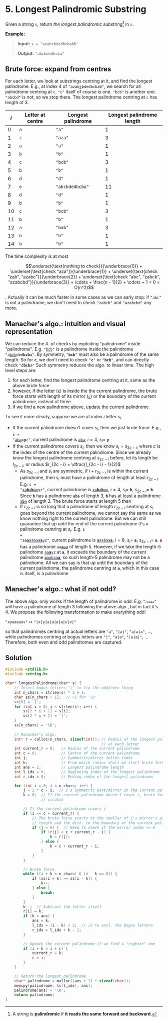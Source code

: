 # 5. Longest Palindromic Substring

Given a string `s`, return *the longest palindromic substring*[^1] in `s`.

[^1]: A string is **palindromic** if **it reads the same forward and backward**.

**Example:**

> **Input:** `s = "azabcbdedbcbabb"`
> 
> **Output:** `"abcbdedbcba"`


## Brute force: expand from centres

For each letter, we look at substrings centring at it, and find the longest palindrome. E.g., at index $4$ of <code>\"azab<u>c</u>bdedbcbab\"</code>, we search for all palindrome centring at `c`. `"c"` itself of course is one. `"bcb"` is another one. `"abcbd"` is not, so we stop there. The longest palindrome centring at `c` has length of 3.

| $i$ | Letter at centre | Longest palindrome | Longest palindrome length |
|-----|------------------|--------------------|---------------------------|
| 0   | `a`                | `"a"`                  | 1                         |
| 1   | `z`                | `"aza"`                | 3                         |
| 2   | `a`                | `"a"`                  | 1                         |
| 3   | `b`                | `"b"`                  | 1                         |
| 4   | `c`                | `"bcb"`                | 3                         |
| 5   | `b`                | `"b"`                  | 1                         |
| 6   | `d`                | `"d"`                  | 1                         |
| 7   | `e`                | `"abcbdedbcba"`        | 11                        |
| 8   | `d`                | `"d"`                  | 1                         |
| 9   | `b`                | `"b"`                  | 1                         |
| 10  | `c`                | `"bcb"`                | 3                         |
| 11  | `b`                | `"b"`                  | 1                         |
| 12  | `a`                | `"bab"`                | 3                         |
| 13  | `b`                | `"b"`                | 1                         |
| 14  | `b`                | `"b"`                | 1                         |

The time complexity is at most

$$\underset{\text{nothing to check}}{\underbrace{0}} + \underset{\text{check “aza"}}{\underbrace{1}} + \underset{\text{check “zab", “azabc"}}{\underbrace{2}} + \underset{\text{check “abc", “zabcb", “azabcbd"}}{\underbrace{3}} + \cdots + \frac{n - 1}{2} + \cdots + 1 + 0 = O(n^2)$$

. Actually it can be much faster in some cases as we can early stop: if `"abc"` is not a palindrome, we don't need to check `"zabcb"` and `"azabcbd"` any more.


## Manacher's algo.: intuition and visual representation

We can reduce the #. of checks by exploiting "palindrome" inside "palindrome". E.g. <code>\"<u>bcb</u>\"</code> is a palindrome inside the palindrome <code>\"a<u>bcb</u>ded<b>bcb</b>a\"</code>. By symmetry, <code>\"<b>bcb</b>\"</code> must also be a palindrome of the same length. So for <code><b>c</b></code>, we don't need to check <code>\"<b>c</b>\"</code> or <code>\"<b>bcb</b>\"</code>, and can directly check <code>\"d<b>bcb</b>a\"</code> Such symmetry reduces the algo. to linear time. The high level steps are:

1. for each letter, find the longest palindrome centring at it, same as the above brute force
2. however, if the letter (<code><b>c</b></code>) is inside the the current palindrome, the brute force starts with length of its mirror (<code><u>c</u></code>) or the boundary of the current palindrome, instead of three
3. if we find a new palindrome above, update the current palindrome

To see it more clearly, suppose we are at index $i$ letter $s_i$.

* If the current palindrome doesn't cover $s_i$, then we just brute force. E.g., <code>s = \"<u>aba</u>x<font color="#000080"><b>y</b></font>z\"</code>, current palindrome is <code><u>aba</u></code>, $i = 4$, $s_i =$ <code><font color="#000080"><b>y</b></font></code>
* If the current palindrome covers $s_i$, then we know $s_i = s_{2c - i}$, where $c$ is the index of the centre of the current palindrome. Since we already know the longest palindrome centring at $s_{2c - i}$ before, let its length be $l_{2c - i}$, or radius $r_{2c - i} = \dfrac{l_{2c - i} - 1}{2}$
    - As $s_{2c - i}$ and $s_i$ are symmetric, if $i + r_{2c - i}$ is within the current palindrome, then $s_i$ must have a palindrome of length at least $r_{2c - i}$. E.g. <code>s = \"<u>xa<font color="#800000"><b>b</b></font>a<font color="#000080"><b>b</b></font>ax</u>yz\"</code>, current palindrome is <code><u>xa<font color="#800000"><b>b</b></font>a<font color="#000080"><b>b</b></font>ax</u></code>, $i = 4$, $s_i =$ <code><font color="#000080"><b>b</b></font></code>, $s_{2c - i} =$ <code><font color="#800000"><b>b</b></font></code>. Since <code><font color="#800000"><b>b</b></font></code> has a palindrome <code><u>a<font color="#800000"><b>b</b></font>a</u></code> of length 3, <code><font color="#000080"><b>b</b></font></code> has at least a palindrome <code><u>a<font color="#000080"><b>b</b></font>a</u></code> of length 3. The brute force starts at length 5 then
    - If $r_{2c - i}$ is so long that a palindrome of length $r_{2c - i}$ centring at $s_i$ goes beyond the current palindrome, we cannot say the same as we know nothing right to the current palindrome. But we can still guarantee that up until the end of the current palindrome it's a palindrome centring at $s_i$. E.g. <code>s = \"aa<u><font color="#800000"><b>a</b></font>aabaa<font color="#000090"><b>a</b></font></u>yz\"</code>, current palindrome is <code><u><font color="#800000"><b>a</b></font>aabaa<font color="#000090"><b>a</b></font></u></code>, $i = 8$, $s_i =$ <code><font color="#000080"><b>a</b></font></code>, $s_{2c - i} =$ <code><font color="#800000"><b>a</b></font></code>. <code><font color="#800000"><b>a</b></font></code> has a palindrome <code>aa<u><font color="#800000"><b>a</b></font>aa</u></code> of length 5. However, if we take the length-5 palindrome <code><u>aa<font color="#000080"><b>a</b></font></u>yz</code> at <code><font color="#000080"><b>a</b></font></code>, it exceeds the boundary of the current palindrome <code><u><font color="#800000"><b>a</b></font>aabaa<font color="#000090"><b>a</b></font></u></code>, so such length-5 palindrome may not be a palindrome. All we can say is that up until the boundary of the current palindrome, the palindrome centring at <code><font color="#000080"><b>a</b></font></code>, which in this case is itself, is a palindrome


## Manacher's algo.: what if not odd?

The above algo. only works if the length of palindrome is odd. E.g. `"aaaa"` will have a palindrome of length 3 following the above algo., but in fact it's 4. We propose the following transformation to make everything odd:

`"xyaaaauv"` $\mapsto$ `"|x|y|a|a|a|a|u|v|"`

so that palindromes centring at actual letters are `"a"`, `"|a|"`, `"a|a|a"`, ..., while palindromes centring at bogus letters are `"|"`, `"a|a"`, `"|a|a|"`, ... Therefore, both even and odd palindromes are captured.


## Solution

```c
#include <stdlib.h>
#include <string.h>

char* longestPalindrome(char* s) {
    // Insert bogus letters "|" to fix the odd/even thing
    int n_chars = strlen(s) * 2 + 1;
    char ss[n_chars + 1];  // +1 for '\0'
    ss[0] = '|';
    for (int i = 0; i < strlen(s); i++) {
        ss[2 * i + 1] = s[i];
        ss[2 * i + 2] = '|';
    }
    ss[n_chars] = '\0';
    
    // Manacher's algo.
    int* r = calloc(n_chars, sizeof(int)); // Radius of the longest palindrome
                                           // at each letter
    int current_r = 0;   // Radius of the current palindrome
    int c = 0;           // Centre of the current palindrome
    int j;               // Symmetric/mirror letter index
    int k;               // From which radius shall we start brute force
    int ans = 1;         // Longest palindrome length
    int l_idx = 0;       // Beginning index of the longest palindrome
    int r_idx = 0;       // Ending index of the longest palindrome

    for (int i = 0; i < n_chars; i++) {
        j = 2 * c - i;  // i's symmetric part/mirror in the current palindrome
        k = 0;  // If the current palindrome doesn't cover i, brute force from
                // scratch

        // If the current palindrome covers i
        if (i <= c + current_r) {
            // The brute force starts at the smaller of i's mirror's palindrome
            // length and the dist. to the boundary of the current palindrome
            if (j > 0) {  // Need to check if the mirror index >= 0
                if (r[j] < c + current_r - i) {
                    k = r[j];
                } else {
                    k = c + current_r - i;
                }
            }
        }

        // Brute force
        while ((i + k < n_chars) & (i - k >= 0)) {
            if (ss[i + k] == ss[i - k]) {
                k++;
            } else {
                break;
            }          
        }
        k--;  // Subtract the letter ifself
        r[i] = k;
        if (k > ans) {
            ans = k;
            l_idx = (i - k) / 2;  // /2 to excl. the bogus letters
            r_idx = l_idx + k - 1;
        }

        // Update the current palindrome if we find a "righter" one
        if (i + k > i + c) {
            current_r = k;
            c = i;
        }
    }

    // Return the longest palindrome
    char* palindrome = malloc((ans + 1) * sizeof(char));
    memcpy(palindrome, &s[l_idx], ans);
    palindrome[ans] = '\0';
    return palindrome;
}
```
